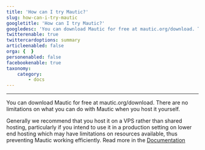 ```yaml
---
title: 'How can I try Mautic?'
slug: how-can-i-try-mautic
googletitle: 'How can I try Mautic?'
googledesc: 'You can download Mautic for free at mautic.org/download. There are no limitations on what you can do with Mautic when you host it yourself.'
twitterenable: true
twittercardoptions: summary
articleenabled: false
orga: {  }
personenabled: false
facebookenable: true
taxonomy:
    category:
        - docs
---
```


---
You can download Mautic for free at mautic.org/download. There are no limitations on what you can do with Mautic when you host it yourself.

Generally we recommend that you host it on a VPS rather than shared hosting, particularly if you intend to use it in a production setting on lower end hosting which may have limitations on resources available, thus preventing Mautic working efficiently. Read more in the [Documentation][mautic-documentation]

[mautic-documentation]: <https://docs.mautic.org>